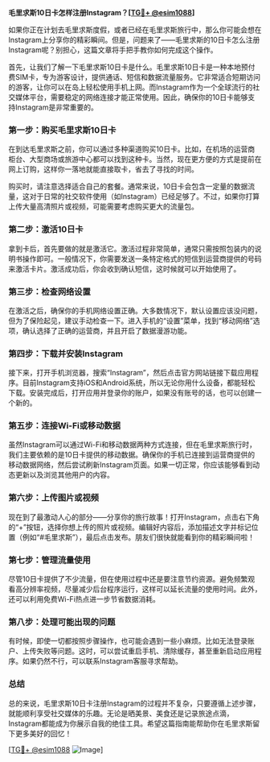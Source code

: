 **毛里求斯10日卡怎样注册Instagram？[[TG💪+ @esim1088](https://t.me/s/esim1088)]**

如果你正在计划去毛里求斯度假，或者已经在毛里求斯旅行中，那么你可能会想在Instagram上分享你的精彩瞬间。但是，问题来了——毛里求斯的10日卡怎么注册Instagram呢？别担心，这篇文章将手把手教你如何完成这个操作。

首先，让我们了解一下毛里求斯10日卡是什么。毛里求斯10日卡是一种本地预付费SIM卡，专为游客设计，提供通话、短信和数据流量服务。它非常适合短期访问的游客，让你可以在岛上轻松使用手机上网。而Instagram作为一个全球流行的社交媒体平台，需要稳定的网络连接才能正常使用。因此，确保你的10日卡能够支持Instagram是非常重要的。

### **第一步：购买毛里求斯10日卡**
在到达毛里求斯之前，你可以通过多种渠道购买10日卡。比如，在机场的运营商柜台、大型商场或旅游中心都可以找到这种卡。当然，现在更方便的方式是提前在网上订购，这样你一落地就能直接取卡，省去了寻找的时间。

购买时，请注意选择适合自己的套餐。通常来说，10日卡会包含一定量的数据流量，这对于日常的社交软件使用（如Instagram）已经足够了。不过，如果你打算上传大量高清照片或视频，可能需要考虑购买更大的流量包。

### **第二步：激活10日卡**
拿到卡后，首先要做的就是激活它。激活过程非常简单，通常只需按照包装内的说明书操作即可。一般情况下，你需要发送一条特定格式的短信到运营商提供的号码来激活卡片。激活成功后，你会收到确认短信，这时候就可以开始使用了。

### **第三步：检查网络设置**
在激活之后，确保你的手机网络设置正确。大多数情况下，默认设置应该没问题，但为了保险起见，建议手动检查一下。进入手机的“设置”菜单，找到“移动网络”选项，确认选择了正确的运营商，并且开启了数据漫游功能。

### **第四步：下载并安装Instagram**
接下来，打开手机浏览器，搜索“Instagram”，然后点击官方网站链接下载应用程序。目前Instagram支持iOS和Android系统，所以无论你用什么设备，都能轻松下载。安装完成后，打开应用并登录你的账户，如果没有账号的话，也可以创建一个新的。

### **第五步：连接Wi-Fi或移动数据**
虽然Instagram可以通过Wi-Fi和移动数据两种方式连接，但在毛里求斯旅行时，我们主要依赖的是10日卡提供的移动数据。确保你的手机已连接到运营商提供的移动数据网络，然后尝试刷新Instagram页面。如果一切正常，你应该能够看到动态更新以及浏览其他用户的内容。

### **第六步：上传图片或视频**
现在到了最激动人心的部分——分享你的旅行故事！打开Instagram，点击右下角的“+”按钮，选择你想上传的照片或视频。编辑好内容后，添加描述文字并标记位置（例如“#毛里求斯”），最后点击发布。朋友们很快就能看到你的精彩瞬间啦！

### **第七步：管理流量使用**
尽管10日卡提供了不少流量，但在使用过程中还是要注意节约资源。避免频繁观看高分辨率视频，尽量减少后台程序运行，这样可以延长流量的使用时间。此外，还可以利用免费Wi-Fi热点进一步节省数据消耗。

### **第八步：处理可能出现的问题**
有时候，即使一切都按照步骤操作，也可能会遇到一些小麻烦。比如无法登录账户、上传失败等问题。这时，可以尝试重启手机、清除缓存，甚至重新启动应用程序。如果仍然不行，可以联系Instagram客服寻求帮助。

### **总结**
总的来说，毛里求斯10日卡注册Instagram的过程并不复杂，只要遵循上述步骤，就能顺利享受社交媒体的乐趣。无论是晒美景、美食还是记录旅途点滴，Instagram都能成为你展示自我的绝佳工具。希望这篇指南能帮助你在毛里求斯留下更多美好的回忆！

[[TG💪+ @esim1088](https://t.me/s/esim1088) ![Image](https://i.postimg.cc/4NQfJmqS/Snipaste-2025-05-13-00-14-12.png)]